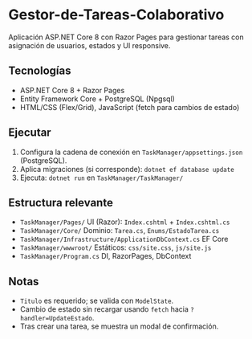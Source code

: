 # Gestor-de-Tareas-Colaborativo

Aplicación ASP.NET Core 8 con Razor Pages para gestionar tareas con asignación de usuarios, estados y UI responsive.

## Tecnologías
- ASP.NET Core 8 + Razor Pages
- Entity Framework Core + PostgreSQL (Npgsql)
- HTML/CSS (Flex/Grid), JavaScript (fetch para cambios de estado)

## Ejecutar
1. Configura la cadena de conexión en `TaskManager/appsettings.json` (PostgreSQL).
2. Aplica migraciones (si corresponde): `dotnet ef database update`
3. Ejecuta: `dotnet run` en `TaskManager/TaskManager/`

## Estructura relevante
- `TaskManager/Pages/` UI (Razor): `Index.cshtml` + `Index.cshtml.cs`
- `TaskManager/Core/` Dominio: `Tarea.cs`, `Enums/EstadoTarea.cs`
- `TaskManager/Infrastructure/ApplicationDbContext.cs` EF Core
- `TaskManager/wwwroot/` Estáticos: `css/site.css`, `js/site.js`
- `TaskManager/Program.cs` DI, RazorPages, DbContext

## Notas
- `Titulo` es requerido; se valida con `ModelState`.
- Cambio de estado sin recargar usando `fetch` hacia `?handler=UpdateEstado`.
- Tras crear una tarea, se muestra un modal de confirmación.
